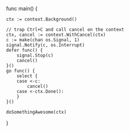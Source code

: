 func main() {

	ctx := context.Background()

	// trap Ctrl+C and call cancel on the context
	ctx, cancel := context.WithCancel(ctx)
	c := make(chan os.Signal, 1)
	signal.Notify(c, os.Interrupt)
	defer func() {
		signal.Stop(c)
		cancel()
	}()
	go func() {
		select {
		case <-c:
			cancel()
		case <-ctx.Done():
		}
	}()
	
	doSomethingAwesome(ctx)

}
